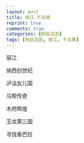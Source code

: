 ```yaml
---
layout: post
title: 丽江-千古情
reprint: true
comments: true
categories: [到处逛逛]
tags: [到处逛逛, 丽江, 千古情]
---
```


丽江

纳西创世纪

泸沽女儿国

马帮传奇

木府辉煌

玉龙第三国

寻找香巴拉

<script>
    photos=[
        ["/images/2017-05-01/DSC05764.jpg", "", "75%"],
        ["/images/2017-05-01/DSC05765.jpg", "", "75%"],
        ["/images/2017-05-01/DSC05767.jpg", "", "75%"],
        ["/images/2017-05-01/DSC05787.jpg", "", "75%"],
        ["/images/2017-05-01/DSC05798.jpg", "", "75%"],
        ["/images/2017-05-01/DSC05816.jpg", "", "75%"],
        ["/images/2017-05-01/DSC05869.jpg", "", "75%"],
        ["/images/2017-05-01/DSC05915.jpg", "", "75%"],
        ["/images/2017-05-01/DSC05918.jpg", "", "75%"],
        ["/images/2017-05-01/DSC05930.jpg", "", "75%"],
        ["/images/2017-05-01/DSC05940.jpg", "", "75%"],
        ["/images/2017-05-01/DSC05945.jpg", "", "75%"],
        ["/images/2017-05-01/DSC05946.jpg", "", "75%"],
        ["/images/2017-05-01/DSC05953.jpg", "", "75%"],
        ["/images/2017-05-01/DSC05961.jpg", "", "75%"],
        ["/images/2017-05-01/DSC05970.jpg", "", "75%"]
    ];
    for (var i=0; i<photos.length; i++)
    {
        document.write("<figure><a href=\"" + photos[i][0] + "\" target=\"_blank\">")
        document.write("<img src=\"" + photos[i][0] + "\" alt=\"" + photos[i][1] + "\" width=\"" + photos[i][2] + "\">")
        document.write("</a></figure>")

        if (photos[i].length > 3)
            document.write(photos[i][3] + "<br><br>")
        else if (photos[i][1].length > 0)
            document.write(photos[i][1] + "<br><br>")
        else
            document.write("<br>")
    }
</script>